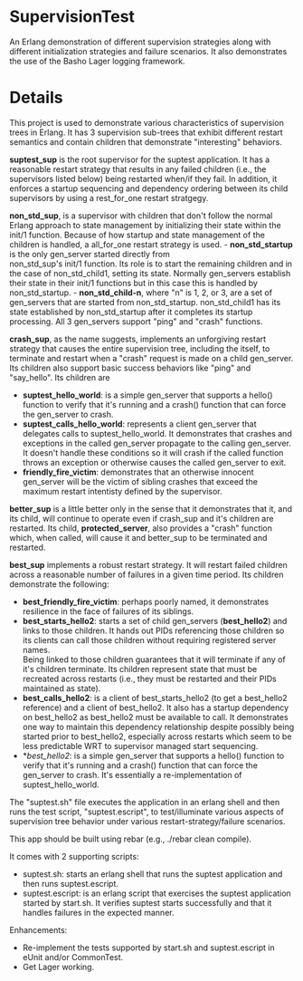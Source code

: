 SupervisionTest
===============

An Erlang demonstration of different supervision strategies along with different 
initialization strategies and failure scenarios.  It also demonstrates the use
of the Basho Lager logging framework.

Details
==============

This project is used to demonstrate various characteristics of supervision trees
in Erlang.  It has 3 supervision sub-trees that exhibit different restart semantics
and contain children that demonstrate "interesting" behaviors.

**suptest_sup** is the root supervisor for the suptest application.  It has a
reasonable restart strategy that results in any failed children (i.e., the 
supervisors listed below) being restarted when/if they fail.  In addition, it
enforces a startup sequencing and dependency ordering between its child
supervisors by using a rest_for_one restart stratgegy.

**non_std_sup**, is a supervisor with children that don't follow the normal Erlang
approach to state management by initializing their state within the init/1
function.  Because of how startup and state management of the children is
handled, a all_for_one restart strategy is used.
	- **non_std_startup** is the only gen_server started directly from 	
	  non_std_sup's init/1 function.  Its role is to start the remaining children
	  and in the case of non_std_child1, setting its state.  Normally gen_servers
	  establish their state in their init/1 functions but in this case this is
	  handled by non_std_startup.
	- **non_std_child-n**, where "n" is 1, 2, or 3, are a set of gen_servers that
	  are started from non_std_startup.  non_std_child1 has its state established
	  by non_std_startup after it completes its startup processing.  All 3 
	  gen_servers support "ping" and "crash" functions.

**crash_sup**, as the name suggests, implements an unforgiving restart strategy that
causes the entire supervision tree, including the itself, to terminate and
restart when a "crash" request is made on a child gen_server.  Its children also
support basic success behaviors like "ping" and "say_hello".  Its children are
   - **suptest_hello_world**: is a simple gen_server that supports a hello() 
   	 function to verify that it's running and a crash() function that can force
   	 the gen_server to crash.
   - **suptest_calls_hello_world**: represents a client gen_server that delegates
     calls to suptest_hello_world.  It demonstrates that crashes and exceptions
     in the called gen_server propagate to the calling gen_server.  It doesn't
     handle these conditions so it will crash if the called function throws an
     exception or otherwise causes the called gen_server to exit.
   - **friendly_fire_victim**: demonstrates that an otherwise innocent gen_server
     will be the victim of sibling crashes that exceed the maximum restart
     intentisty defined by the supervisor.

**better_sup** is a little better only in the sense that it demonstrates that it, and
its child, will continue to operate even if crash_sup and it's children are 
restarted.  Its child, **protected_server**, also provides a "crash" function which,
when called, will cause it and better_sup to be terminated and restarted.

**best_sup** implements a robust restart strategy.  It will restart failed children
across a reasonable number of failures in a given time period. Its children 
demonstrate the following:
   - **best_friendly_fire_victim**: perhaps poorly named, it demonstrates resilience
     in the face of failures of its siblings.
   - **best_starts_hello2**: starts a set of child gen_servers (**best_hello2**) 
     and links to those children.  It hands out PIDs referencing those children 
     so its clients can call those children without requiring registered server names.  
     Being linked to those children guarantees that it will terminate if any of 
     it's children terminate.  Its children represent state that must be 
     recreated across restarts (i.e., they must be restarted and their PIDs
     maintained as state).
   - **best_calls_hello2**: is a client of best_starts_hello2 (to get a best_hello2
   	 reference) and a client of best_hello2.  It also has a startup dependency
   	 on best_hello2 as best_hello2 must be available to call. It demonstrates one
   	 way to maintain this dependency relationship despite possibly being started
   	 prior to best_hello2, especially across restarts which seem to be less
   	 predictable WRT to supervisor managed start sequencing.
   - **best_hello2*: is a simple gen_server that supports a hello() 
     function to verify that it's running and a crash() function that can force
     the gen_server to crash.  It's essentially a re-implementation of 
     suptest_hello_world.

The "suptest.sh" file executes the application in an erlang shell and then runs
the test script, "suptest.escript", to test/illuminate various aspects of supervision
tree behavior under various restart-strategy/failure scenarios.

This app should be built using rebar (e.g., ./rebar clean compile).

It comes with 2 supporting scripts:
   - suptest.sh: starts an erlang shell that runs the suptest application and then
     runs suptest.escript.
   - suptest.escript: is an erlang script that exercises the suptest application
     started by start.sh.  It verifies suptest starts successfully and that it
     handles failures in the expected manner.
     
Enhancements:
   - Re-implement the tests supported by start.sh and suptest.escript in eUnit
     and/or CommonTest.
   - Get Lager working.
